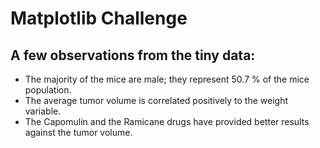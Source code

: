 # Matplotlib Challenge

## A few observations from the tiny data: 
- The majority of the mice are male; they represent 50.7 % of the mice population. 
- The average tumor volume is correlated positively to the weight variable. 
- The Capomulin and the Ramicane drugs have provided better results against the tumor volume.  
